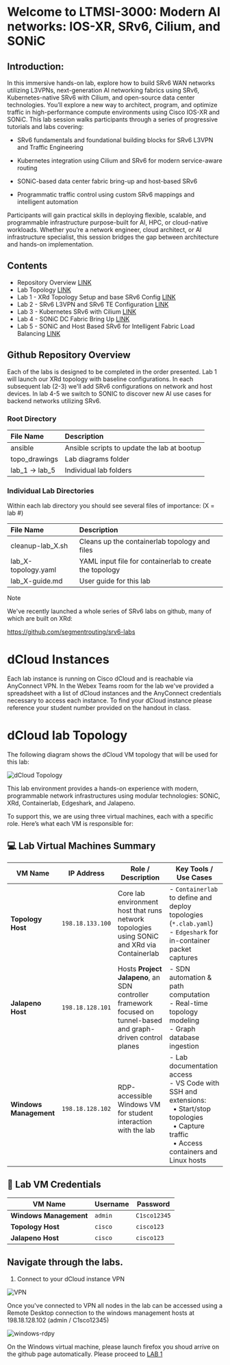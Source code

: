 # Welcome to LTMSI-3000: Modern AI networks: IOS-XR, SRv6, Cilium, and SONiC

## Introduction: 

In this immersive hands-on lab, explore how to build SRv6 WAN networks utilizing L3VPNs, next-generation AI networking fabrics using SRv6, Kubernetes-native SRv6 with Cilium, and open-source data center technologies. You’ll explore a new way to architect, program, and optimize traffic in high-performance compute environments using Cisco IOS-XR and SONiC. This lab session walks participants through a series of progressive tutorials and labs covering:

 - SRv6 fundamentals and foundational building blocks for SRv6 L3VPN and Traffic Engineering 

 - Kubernetes integration using Cilium and SRv6 for modern service-aware routing 
  
 - SONiC-based data center fabric bring-up and host-based SRv6 
  
 - Programmatic traffic control using custom SRv6 mappings and intelligent automation 
  
Participants will gain practical skills in deploying flexible, scalable, and programmable infrastructure purpose-built for AI, HPC, or cloud-native workloads. Whether you’re a network engineer, cloud architect, or AI infrastructure specialist, this session bridges the gap between architecture and hands-on implementation.

## Contents
* Repository Overview [LINK](#github-repository-overview)
* Lab Topology [LINK](#dCloud-lab-Topology)
* Lab 1 - XRd Topology Setup and base SRv6 Config [LINK](https://github.com/cisco-asp-web/LTRMSI-3000/blob/main/lab_1/lab_1-guide.md)
* Lab 2 - SRv6 L3VPN and SRv6 TE Configuration [LINK](https://github.com/cisco-asp-web/LTRMSI-3000/blob/main/lab_2/lab_2-guide.md)
* Lab 3 - Kubernetes SRv6 with Cilium [LINK](https://github.com/cisco-asp-web/LTRMSI-3000/blob/main/lab_3/lab_3-guide.md)
* Lab 4 - SONiC DC Fabric Bring Up [LINK](https://github.com/cisco-asp-web/LTRMSI-3000/blob/main/lab_4/lab_4-guide.md)
* Lab 5 - SONiC and Host Based SRv6 for Intelligent Fabric Load Balancing [LINK](https://github.com/cisco-asp-web/LTRMSI-3000/blob/main/lab_5/lab_5-guide.md)


## Github Repository Overview
Each of the labs is designed to be completed in the order presented. Lab 1 will launch our XRd topology with baseline configurations. In each subsequent lab (2-3) we'll add SRv6 configurations on network and host devices. In lab 4-5 we switch to SONIC to discover new AI use cases for backend networks utilizing SRv6.

### Root Directory

| File Name      | Description                                                         |
|:---------------|:--------------------------------------------------------------------|
| ansible        | Ansible scripts to update the lab at bootup                         |
| topo_drawings  | Lab diagrams folder                                                 |
| lab_1 -> lab_5 | Individual lab folders                                              |


### Individual Lab Directories
Within each lab directory you should see several files of importance:
(X = lab #)

| File Name                | Description                                                  |
|:-------------------------|:-------------------------------------------------------------|
| cleanup-lab_X.sh         | Cleans up the containerlab topology and files                |
| lab_X-topology.yaml       | YAML input file for containerlab to create the topology      |
| lab_X-guide.md           | User guide for this lab                                      |


> [!NOTE]
> We've recently launched a whole series of SRv6 labs on github, many of which are built on XRd:
> 
> https://github.com/segmentrouting/srv6-labs


# dCloud Instances 

Each lab instance is running on Cisco dCloud and is reachable via AnyConnect VPN. In the Webex Teams room for the lab we've provided a spreadsheet with a list of dCloud instances and the AnyConnect credentials necessary to access each instance. To find your dCloud instance please reference your student number provided on the handout in class.


# dCloud lab Topology

The following diagram shows the dCloud VM topology that will be used for this lab:

![dCloud Topology](./topo_drawings/dcloud-topology.png)

This lab environment provides a hands-on experience with modern, programmable network infrastructures using modular technologies: SONiC, XRd, Containerlab, Edgeshark, and Jalapeno.

To support this, we are using three virtual machines, each with a specific role. Here’s what each VM is responsible for:


## 💻 Lab Virtual Machines Summary

| VM Name              | IP Address       | Role / Description                                                                                                     | Key Tools / Use Cases                                                                                          |
|----------------------|------------------|------------------------------------------------------------------------------------------------------------------------|---------------------------------------------------------------------------------------------------------------|
| **Topology Host**    | `198.18.133.100` | Core lab environment host that runs network topologies using SONiC and XRd via Containerlab                           | - `Containerlab` to define and deploy topologies (`*.clab.yaml`)<br>- `Edgeshark` for in-container packet captures |
| **Jalapeno Host**    | `198.18.128.101` | Hosts **Project Jalapeno**, an SDN controller framework focused on tunnel-based and graph-driven control planes       | - SDN automation & path computation<br>- Real-time topology modeling<br>- Graph database ingestion              |
| **Windows Management** | `198.18.128.102` | RDP-accessible Windows VM for student interaction with the lab                                                        | - Lab documentation access<br>- VS Code with SSH and extensions:<br> &nbsp;&nbsp;• Start/stop topologies<br> &nbsp;&nbsp;• Capture traffic<br> &nbsp;&nbsp;• Access containers and Linux hosts |


## 🔐 Lab VM Credentials

| VM Name               | Username   | Password       |
|-----------------------|------------|----------------|
| **Windows Management**| `admin`    | `C1sco12345`   | 
| **Topology Host**     | `cisco`    | `cisco123`     | 
| **Jalapeno Host**     | `cisco`    | `cisco123`     | 


## Navigate through the labs.

1. Connect to your dCloud instance VPN

![VPN](./topo_drawings/anyconnect.png)

Once you've connected to VPN all nodes in the lab can be accessed using a Remote Desktop connection to the windows management hosts at 198.18.128.102 (admin / C1sco12345)

![windows-rdpy](./topo_drawings/windows-rdp.png)

On the Windows virtual machine, please launch firefox you shoud arrive on the github page automatically. Please proceed to [LAB 1](https://github.com/cisco-asp-web/LTRMSI-3000/blob/main/lab_1/lab_1-guide.md)
